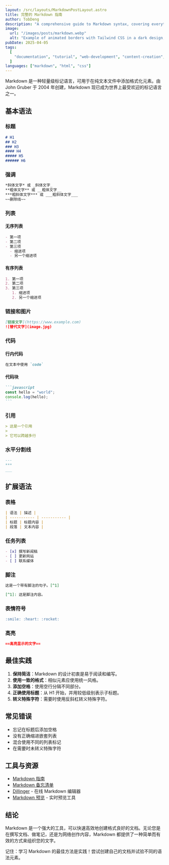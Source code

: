 ```yaml
---
layout: /src/layouts/MarkdownPostLayout.astro
title: 完整的 Markdown 指南
author: TobDeng
description: "A comprehensive guide to Markdown syntax, covering everything from basic formatting to advanced features. Learn how to create headers, lists, emphasis, and more with this essential markup language for content creation."
image:
  url: "/images/posts/markdown.webp"
  alt: "Example of animated borders with Tailwind CSS in a dark design, featuring a vibrant color gradient background."
pubDate: 2025-04-05
tags:
  [
    "documentation", "tutorial", "web-development", "content-creation", "writing"
  ]
languages: ["markdown", "html", "css"]
---
```


Markdown 是一种轻量级标记语言，可用于在纯文本文件中添加格式化元素。由 John Gruber 于 2004 年创建，Markdown 现已成为世界上最受欢迎的标记语言之一。

## 基本语法

### 标题

```markdown
# H1
## H2
### H3
#### H4
##### H5
###### H6
```

### 强调

```markdown
*斜体文字* 或 _斜体文字_
**粗体文字** 或 __粗体文字__
***粗斜体文字*** 或 ___粗斜体文字___
~~删除线~~
```

### 列表

#### 无序列表
```markdown
- 第一项
- 第二项
- 第三项
  - 缩进项
  - 另一个缩进项
```

#### 有序列表
```markdown
1. 第一项
2. 第二项
3. 第三项
   1. 缩进项
   2. 另一个缩进项
```

### 链接和图片

```markdown
[链接文字](https://www.example.com)
![替代文字](image.jpg)
```

### 代码

#### 行内代码
```markdown
在文本中使用 `code`
```

#### 代码块
````markdown
```javascript
const hello = "world";
console.log(hello);
```
````

### 引用

```markdown
> 这是一个引用
> 
> 它可以跨越多行
```

### 水平分割线

```markdown
---
***
___
```

## 扩展语法

### 表格

```markdown
| 语法 | 描述 |
| ----------- | ----------- |
| 标题 | 标题内容 |
| 段落 | 文本内容 |
```

### 任务列表

```markdown
- [x] 撰写新闻稿
- [ ] 更新网站
- [ ] 联系媒体
```

### 脚注

```markdown
这是一个带有脚注的句子。[^1]

[^1]: 这是脚注内容。
```

### 表情符号

```markdown
:smile: :heart: :rocket:
```

### 高亮

```markdown
==高亮显示的文字==
```

## 最佳实践

1. **保持简洁**：Markdown 的设计初衷是易于阅读和编写。
2. **使用一致的格式**：相似元素应使用统一风格。
3. **添加空格**：使用空行分隔不同部分。
4. **正确使用标题**：从 H1 开始，并用较低级别表示子标题。
5. **转义特殊字符**：需要时使用反斜杠转义特殊字符。

## 常见错误

- 忘记在标题后添加空格
- 没有正确缩进嵌套列表
- 混合使用不同的列表标记
- 在需要时未转义特殊字符

## 工具与资源

- [Markdown 指南](https://www.markdownguide.org/)
- [Markdown 备忘清单](https://github.com/adam-p/markdown-here/wiki/Markdown-Cheatsheet)
- [Dillinger](https://dillinger.io/) - 在线 Markdown 编辑器
- [Markdown 预览](https://markdownlivepreview.com/) - 实时预览工具

## 结论

Markdown 是一个强大的工具，可以快速高效地创建格式良好的文档。无论您是在撰写文档、做笔记，还是为网络创作内容，Markdown 都提供了一种简单而有效的方式来组织您的文字。

记住：学习 Markdown 的最佳方法是实践！尝试创建自己的文档并试验不同的语法元素。